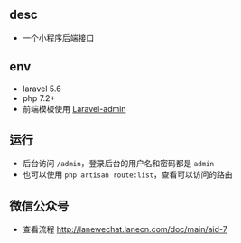 ## desc
* 一个小程序后端接口

## env
* laravel 5.6
* php 7.2+
* 前端模板使用 [Laravel-admin](http://laravel-admin.org/docs)


## 运行
* 后台访问 `/admin`，登录后台的用户名和密码都是 `admin`
* 也可以使用 `php artisan route:list`，查看可以访问的路由

## 微信公众号
* 查看流程 http://lanewechat.lanecn.com/doc/main/aid-7


